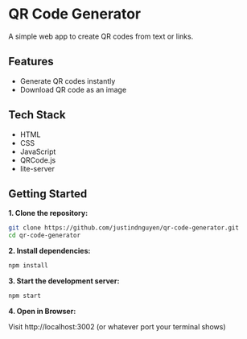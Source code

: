 # QR Code Generator

A simple web app to create QR codes from text or links.

## Features

- Generate QR codes instantly
- Download QR code as an image

## Tech Stack

- HTML
- CSS
- JavaScript
- QRCode.js
- lite-server

## Getting Started

**1. Clone the repository:**

```bash
git clone https://github.com/justindnguyen/qr-code-generator.git  
cd qr-code-generator
```

**2. Install dependencies:**

```bash
npm install
```

**3. Start the development server:**

```bash
npm start
```

**4. Open in Browser:**

Visit http://localhost:3002 (or whatever port your terminal shows)
